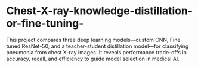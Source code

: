 # Chest-X-ray-knowledge-distillation-or-fine-tuning-
This project compares three deep learning models—custom CNN, Fine tuned ResNet-50, and a teacher-student distillation model—for classifying pneumonia from chest X-ray images. It reveals performance trade-offs in accuracy, recall, and efficiency to guide model selection in medical AI.
